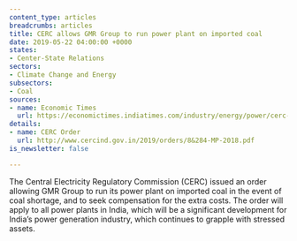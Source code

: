 ```yaml
---
content_type: articles
breadcrumbs: articles
title: CERC allows GMR Group to run power plant on imported coal
date: 2019-05-22 04:00:00 +0000
states:
- Center-State Relations
sectors:
- Climate Change and Energy
subsectors:
- Coal
sources:
- name: Economic Times
  url: https://economictimes.indiatimes.com/industry/energy/power/cerc-allows-compensation-to-power-plants-for-coal-imports-in-times-of-domestic-coal-shortage/articleshow/69364841.cms
details:
- name: CERC Order
  url: http://www.cercind.gov.in/2019/orders/8&284-MP-2018.pdf
is_newsletter: false

---
```

The Central Electricity Regulatory Commission (CERC) issued an order allowing GMR Group to run its power plant on imported coal in the event of coal shortage, and to seek compensation for the extra costs. The order will apply to all power plants in India, which will be a significant development for India’s power generation industry, which continues to grapple with stressed assets.
